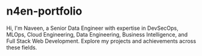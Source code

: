 # n4en-portfolio
Hi, I'm Naveen, a Senior Data Engineer with expertise in DevSecOps, MLOps, Cloud Engineering, Data Engineering, Business Intelligence, and Full Stack Web Development. Explore my projects and achievements across these fields.
